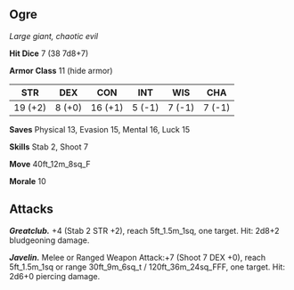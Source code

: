 ## Ogre

*Large giant, chaotic evil*

**Hit Dice** 7 (38 7d8+7)

**Armor Class** 11 (hide armor)

| STR     | DEX     | CON     | INT     | WIS     | CHA     |
|---------|---------|---------|---------|---------|---------|
| 19 (+2) |  8 (+0) | 16 (+1) |  5 (-1) |  7 (-1) |  7 (-1) |

**Saves** Physical 13, Evasion 15, Mental 16, Luck 15

**Skills** Stab 2, Shoot 7

**Move** 40ft\_12m\_8sq\_F

**Morale** 10

## Attacks

***Greatclub.*** +4 (Stab 2 STR +2), reach 5ft\_1.5m\_1sq, one target. Hit: 2d8+2 bludgeoning damage.

***Javelin.*** Melee or Ranged Weapon Attack:+7 (Shoot 7 DEX +0), reach 5ft\_1.5m\_1sq or range 30ft\_9m\_6sq\_t / 120ft\_36m\_24sq\_FFF, one target. Hit: 2d6+0 piercing damage.

